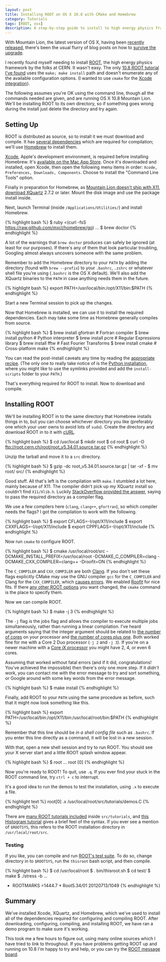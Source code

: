 ```yaml
---
layout: post
title: Installing ROOT on OS X 10.8 with CMake and Homebrew
category: Tutorials
tags: [ROOT, osx]
description: A step-by-step guide to install to high energy physics framework ROOT on OS X 10.8 with CMake and Homebrew.
---
```


With Mountain Lion, the latest version of OS X, having been [recently released](http://www.theverge.com/2012/7/25/3186764/apple-os-x-10-8-mountain-lion-released), there's been the usual flurry of blog posts on how to [survive the upgrade](http://robots.thoughtbot.com/post/27985816073/the-hitchhikers-guide-to-riding-a-mountain-lion).

I recently found myself needing to install [ROOT](http://root.cern.ch/), the high energy physics framework by the folks at CERN. It wasn't easy. The only [10.8 ROOT tutorial I've found](http://blog.philippklaus.de/2012/06/installing-root-cern-on-mac-os-x-10-8-mountain-lion/) uses the `make; make install` path and doesn't enumerate any of the available configuration options. (I wanted to use `cmake` for the [Xcode integration](http://root.cern.ch/drupal/content/building-root-cmake)).

The following assumes you're OK using the command line, though all the commands needed are given, and are running OS X 10.8 Mountain Lion. We'll be installing ROOT to its own directory, so if something goes wrong during the install just delete the directory and try again.

## Setting Up

ROOT is distributed as source, so to install it we must download and compile. It has [several dependencies](http://root.cern.ch/drupal/content/build-prerequisites) which are required for compilation; we'll use [Homebrew](http://mxcl.github.com/homebrew/) to install them.

[Xcode](https://developer.apple.com/xcode/), Apple's development environment, is required before installing Homebrew. It's [available on the Mac App Store](http://itunes.apple.com/us/app/xcode/id497799835?ls=1&mt=12). Once it's downloaded and installed, open Xcode, then open the following menu items in order: `Xcode, Preferences, Downloads, Components`. Choose to install the "Command Line Tools" option.

Finally in preparation for Homebrew, as [Mountain Lion doesn't ship with X11](http://support.apple.com/kb/HT5293), [download XQuartz](http://xquartz.macosforge.org/landing/) 2.7.2 or later. Mount the disk image and use the package install inside.

Next, launch Terminal (inside `/Applications/Utilities/`) and install Homebrew.

{% highlight bash %}
$ ruby <(curl -fsS https://raw.github.com/mxcl/homebrew/go)
...
$ brew doctor
{% endhighlight %}

A lot of the warnings that `brew doctor` produces can safely be ignored (at least for our purposes). If there's any of them that look particular troubling, Googling almost always uncovers someone with the same problem.

Remember to add the Homebrew directory to your `PATH` by adding the directory (found with `brew --prefix`) to your `.bashrc`, `.zshrc` or whatever shell file you're using (`.bashrc` is the OS X default). We'll also add the XQuartz binaries to the `PATH` in case anything needs them in the future.

{% highlight bash %}
export PATH=/usr/local/bin:/opt/X11/bin:$PATH
{% endhighlight %}

Start a new Terminal session to pick up the changes.

Now that Homebrew is installed, we can use it to install the required dependencies. Each may take some time as Homebrew generally compiles from source.

{% highlight bash %}
$ brew install gfortran # Fortran compiler
$ brew install python   # Python interpreter
$ brew install pcre     # Regular Expressions library
$ brew install fftw     # Fast Fourier Transforms
$ brew install cmake    # Cross-platform make
{% endhighlight %}

You can read the post-install caveats any time by reading the [appropriate recipe](https://github.com/mxcl/homebrew/tree/master/Library/Formula). (The only one to really take notice of is the [Python installation](https://github.com/mxcl/homebrew/blob/master/Library/Formula/python.rb), where you might like to use the symlinks provided and add the `install-scripts` folder to your `PATH`.)

That's everything required for ROOT to install. Now to download and compile.

## Installing ROOT

We'll be installing ROOT in to the same directory that Homebrew installs things in to, but you can choose whichever directory you like (preferably one which your user owns to avoid lots of `sudo`). Create the directory and download ROOT in to it with [cURL](http://curl.haxx.se/docs/manpage.html).

{% highlight bash %}
$ cd /usr/local
$ mkdir root
$ cd root
$ curl -O ftp://root.cern.ch/root/root_v5.34.01.source.tar.gz
{% endhighlight %}

Unzip the tarball and move it to a `src` directory.

{% highlight bash %}
$ gzip -dc root_v5.34.01.source.tar.gz | tar -xf -
$ mv root/ src/
{% endhighlight %}

Good stuff. All that's left is the compilation with `make`. I stumbled a lot here, mainly because of X11. The compiler didn't pick up my XQuartz install so couldn't find `X11/Xlib.h`. Luckily [StackOverflow provided the answer](http://stackoverflow.com/questions/11465258/xlib-h-not-found-when-building-graphviz-on-mountain-lion), saying to pass the required directory as a compiler flag.

We use a few compilers here (`clang`, `clang++`, `gfortran`), so which compiler needs the flags? I got the compilation to work with the following.

{% highlight bash %}
$ export CFLAGS=-I/opt/X11/include
$ export CXXFLAGS=-I/opt/X11/include
$ export CPPFLAGS=-I/opt/X11/include
{% endhighlight %}

Now run `cmake` to configure ROOT.

{% highlight bash %}
$ cmake /usr/local/root/src -DCMAKE_INSTALL_PREFIX=/usr/local/root -DCMAKE_C_COMPILER=clang -DCMAKE_CXX_COMPILER=clang++ -Droofit=ON
{% endhighlight %}

The `C_COMPILER` and `CXX_COMPILER` are both [Clang](http://en.wikipedia.org/wiki/Clang). If you don't set these flags explicitly CMake may use the GNU compiler `gcc` for the `C_COMPILER` and Clang for the `CXX_COMPILER`, which [causes errors](https://savannah.cern.ch/bugs/?96160). We enabled [Roofit](http://roofit.sourceforge.net) for nice fits. If there [any other ROOT options](http://root.cern.ch/drupal/content/building-root-cmake#options) you want changed, the `cmake` command is the place to specify them.

Now we can compile ROOT.

{% highlight bash %}
$ make -j 3
{% endhighlight %}

The `-j` flag is the jobs flag and allows the compiler to execute multiple jobs simultaneously, rather than running a linear compilation. I've heard arguments saying that the integer argument should be related to [the number of cores](http://root.cern.ch/drupal/content/building-root-cmake#options) on your processor and [the number of cores plus one](http://www.timocharis.com/help/jn.html). Both worked fine for me with a Core 2 Duo processor (`-j 2` and `-j 3`). If you're on a newer machine with a [Core iX processor](http://en.wikipedia.org/wiki/Intel_Core#Sandy_Bridge_microarchitecture_based) you might have 2, 4, or even 6 cores.

Assuming that worked without fatal errors (and if it did, congratulations! You've achieved the impossible) then there's only one more step. If it *didn't* work, you can contact me with the error message to try and sort something, or Google around with some key words from the error message.

{% highlight bash %}
$ make install
{% endhighlight %}

Finally, add ROOT to your `PATH` using the same procedure as before, such that it might now look something like this.

{% highlight bash %}
export PATH=/usr/local/bin:/opt/X11/bin:/usr/local/root/bin:$PATH
{% endhighlight %}

Remember that this line should be *in a shell config file* such as `.bashrc`. If you enter this line directly as a command, it will be lost in a new session.

With that, open a new shell session and try to run ROOT. You should see your X server start and a little ROOT splash window appear.

{% highlight bash %}
$ root
...
root [0]
{% endhighlight %}

Now you're ready to ROOT! To quit, use `.q`. If you ever find your stuck in the ROOT command line, try `ctrl + c` to interrupt.

It's a good idea to run the demos to test the installation, using `.x` to execute a file.

{% highlight text %}
root[0] .x /usr/local/root/src/tutorials/demos.C
{% endhighlight %}

There are [many ROOT tutorials included](http://root.cern.ch/root/html/tutorials/) inside `src/tutorials`, and [this Histogram tutorial](http://www.slac.stanford.edu/BFROOT/www/doc/workbook/root1/root1.html) gives a brief feel of the syntax. If you ever see a mention of `$ROOTSYS`, this refers to the ROOT installation directory in `/usr/local/root/src`.

### Testing

If you like, you can compile and run [ROOT's test suite](http://root.cern.ch/drupal/content/benchmarking). To do so, change directory in to `$ROOTSYS`, run the `thisroot` bash script, and then compile.

{% highlight bash %}
$ cd /usr/local/root
$ . bin/thisroot.sh
$ cd test/
$ make
$ ./stress -b
...
*  ROOTMARKS =1444.7   *  Root5.34/01   20120713/1049
{% endhighlight %}

## Summary

We've installed Xcode, XQuartz, and Homebrew, which we've used to install all of the dependencies required for configuring and compiling ROOT. After downloading, configuring, compiling, and installing ROOT, we have ran a demo program to make sure it's working.

This took me a few hours to figure out, using many online sources which I have tried to link to throughout. If you have problems getting ROOT up and running on 10.8 I'm happy to try and help, or you can try the [ROOT message board](http://root.cern.ch/phpBB3/index.php).